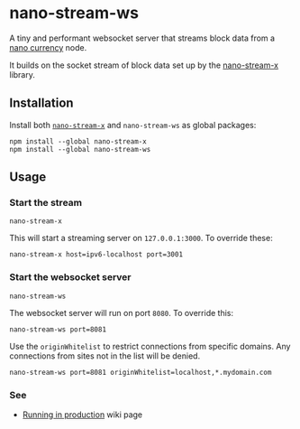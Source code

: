 
# nano-stream-ws

A tiny and performant websocket server that streams block data from a [nano currency](https://nano.org/) node.

It builds on the socket stream of block data set up by the [nano-stream-x](https://github.com/lukes/nano-stream-x) library.

## Installation

Install both [`nano-stream-x`](https://github.com/lukes/nano-stream-x) and `nano-stream-ws` as global packages:

    npm install --global nano-stream-x
    npm install --global nano-stream-ws

## Usage

### Start the stream

    nano-stream-x

This will start a streaming server on `127.0.0.1:3000`. To override these:

    nano-stream-x host=ipv6-localhost port=3001

### Start the websocket server

    nano-stream-ws

The websocket server will run on port `8080`. To override this:

    nano-stream-ws port=8081

Use the `originWhitelist` to restrict connections from specific domains. Any connections from sites not in the list will be denied.

    nano-stream-ws port=8081 originWhitelist=localhost,*.mydomain.com

### See

* [Running in production](https://github.com/lukes/nano-stream-ws/wiki/Running-in-production) wiki page
